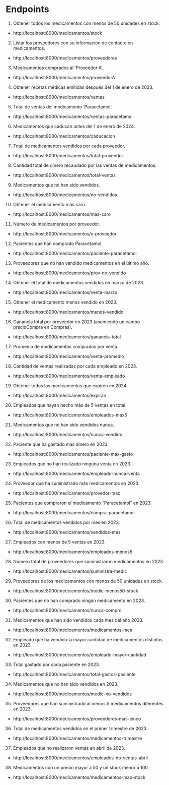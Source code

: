 # Endpoints

1. Obtener todos los medicamentos con menos de 50 unidades en stock.
* http://localhost:8000/medicamentos/stock
2. Listar los proveedores con su información de contacto en medicamentos.
* http://localhost:8000/medicamentos/proveedores
3. Medicamentos comprados al ‘Proveedor A’.
* http://localhost:8000/medicamentos/proveedorA
4. Obtener recetas médicas emitidas después del 1 de enero de 2023.
* http://localhost:8000/medicamentos/ventas
5. Total de ventas del medicamento ‘Paracetamol’.
* http://localhost:8000/medicamentos/ventas-paracetamol
6. Medicamentos que caducan antes del 1 de enero de 2024.
* http://localhost:8000/medicamentos/caducacion
7. Total de medicamentos vendidos por cada proveedor.
* http://localhost:8000/medicamentos/total-proveedor
8. Cantidad total de dinero recaudado por las ventas de medicamentos.
* http://localhost:8000/medicamentos/total-ventas
9. Medicamentos que no han sido vendidos.
* http://localhost:8000/medicamentos/no-vendidos
10. Obtener el medicamento más caro.
* http://localhost:8000/medicamentos/mas-caro
11. Número de medicamentos por proveedor.
* http://localhost:8000/medicamentos/x-proveedor
12. Pacientes que han comprado Paracetamol.
* http://localhost:8000/medicamentos/paciente-paracetamol
13. Proveedores que no han vendido medicamentos en el último año.
* http://localhost:8000/medicamentos/prov-no-vendido
14. Obtener el total de medicamentos vendidos en marzo de 2023.
* http://localhost:8000/medicamentos/venta-marzo
15. Obtener el medicamento menos vendido en 2023.
* http://localhost:8000/medicamentos/menos-vendido
16. Ganancia total por proveedor en 2023 (asumiendo un campo precioCompra en Compras).
* http://localhost:8000/medicamentos/ganancia-total
17. Promedio de medicamentos comprados por venta.
* http://localhost:8000/medicamentos/venta-promedio
18. Cantidad de ventas realizadas por cada empleado en 2023.
* http://localhost:8000/medicamentos/venta-empleado
19. Obtener todos los medicamentos que expiren en 2024.
* http://localhost:8000/medicamentos/expiran
20. Empleados que hayan hecho más de 5 ventas en total.
* http://localhost:8000/medicamentos/empleados-max5
21. Medicamentos que no han sido vendidos nunca.
* http://localhost:8000/medicamentos/nunca-vendido
22. Paciente que ha gastado más dinero en 2023.
* http://localhost:8000/medicamentos/paciente-max-gasto
23. Empleados que no han realizado ninguna venta en 2023.
* http://localhost:8000/medicamentos/empleado-nunca-venta
24. Proveedor que ha suministrado más medicamentos en 2023.
* http://localhost:8000/medicamentos/provedor-max
25. Pacientes que compraron el medicamento “Paracetamol” en 2023.
* http://localhost:8000/medicamentos/compra-paracetamol
26. Total de medicamentos vendidos por mes en 2023.
* http://localhost:8000/medicamentos/vendidos-mes
27. Empleados con menos de 5 ventas en 2023.
* http://localhost:8000/medicamentos/empleados-menos5
28. Número total de proveedores que suministraron medicamentos en 2023.
* http://localhost:8000/medicamentos/suministra-medic
29. Proveedores de los medicamentos con menos de 50 unidades en stock.
* http://localhost:8000/medicamentos/medic-menos50-stock
30. Pacientes que no han comprado ningún medicamento en 2023.
* http://localhost:8000/medicamentos/nunca-compro
31. Medicamentos que han sido vendidos cada mes del año 2023.
* http://localhost:8000/medicamentos/medicamentos-mes
32. Empleado que ha vendido la mayor cantidad de medicamentos distintos en 2023.
* http://localhost:8000/medicamentos/empleado-mayor-cantidad
33. Total gastado por cada paciente en 2023.
* http://localhost:8000/medicamentos/total-gastos-paciente
34. Medicamentos que no han sido vendidos en 2023.
* http://localhost:8000/medicamentos/medic-no-vendidos
35. Proveedores que han suministrado al menos 5 medicamentos diferentes en 2023.
* http://localhost:8000/medicamentos/proveedores-mas-cinco
36. Total de medicamentos vendidos en el primer trimestre de 2023.
* http://localhost:8000/medicamentos/medicamentos-trimestre
37. Empleados que no realizaron ventas en abril de 2023.
* http://localhost:8000/medicamentos/empleados-no-ventas-abril
38. Medicamentos con un precio mayor a 50 y un stock menor a 100.
* http://localhost:8000/medicamentos/medicamentos-max-stock